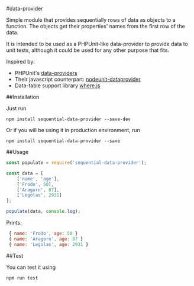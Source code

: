 #data-provider

Simple module that provides sequentially rows of data as objects to a function. The objects get their properties' names from the first row of the data.

It is intended to be used as a PHPUnit-like data-provider to provide data to unit tests, although it could be used for any other purpose that fits.

Inspired by:

- PHPUnit's [data-providers](https://phpunit.de/manual/current/en/writing-tests-for-phpunit.html)
- Their javascript counterpart: [nodeunit-dataprovider](https://github.com/ChiperSoft/nodeunit-dataprovider)
- Data-table support library [where.js](https://github.com/dfkaye/where.js)

##Installation

Just run

```
npm install sequential-data-provider --save-dev
```
Or if you will be using it in production environment, run

```
npm install sequential-data-provider --save
```


##Usage

```javascript
const populate = require('sequential-data-provider');

const data = [
    ['name', 'age'],
    ['Frodo', 50],
    ['Aragorn', 87],
    ['Legolas', 2931]
];

populate(data, console.log);
```
Prints:
```javascript
 { name: 'Frodo', age: 50 }
 { name: 'Aragorn', age: 87 }
 { name: 'Legolas', age: 2931 }
```
##Test

You can test it using
```
npm run test
```
